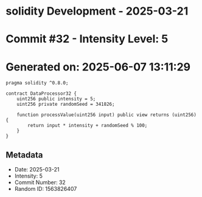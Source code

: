 ﻿# solidity Development - 2025-03-21
# Commit #32 - Intensity Level: 5
# Generated on: 2025-06-07 13:11:29
```solidity
pragma solidity ^0.8.0;

contract DataProcessor32 {
    uint256 public intensity = 5;
    uint256 private randomSeed = 341826;

    function processValue(uint256 input) public view returns (uint256) {
        return input * intensity + randomSeed % 100;
    }
}
```
## Metadata
- Date: 2025-03-21
- Intensity: 5
- Commit Number: 32
- Random ID: 1563826407
